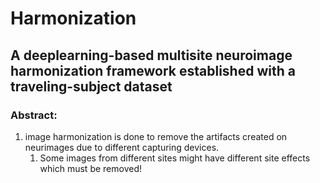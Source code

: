 # Harmonization

## A deeplearning-based multisite neuroimage harmonization framework established with a traveling-subject dataset
### Abstract:
1. image harmonization is done to remove the artifacts created on neurimages due to different capturing devices.
   1. Some images from different sites might have different site effects which must be removed!